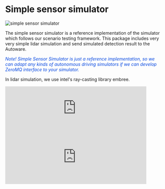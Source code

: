 # Simple sensor simulator

![simple sensor simulator](../image/simple_sensor_simulator.png "simple sensor simulator")

The simple sensor simulator is a reference implementation of the simulator which follows our scenario testing framework.
This package includes very very simple lidar simulation and send simulated detection result to the Autoware.

<font color="#065479E">_Note! Simple Sensor Simulator is just a reference implementation, so we can adapt any kinds of autonomous driving simulators if we can develop ZeroMQ interface to your simulator._</font>

In lidar simulation, we use intel's ray-casting library embree.

<iframe 
  class="hatenablogcard" 
  style="width:100%;height:155px;max-width:450px;" 
  title="embree" 
  src="https://hatenablog-parts.com/embed?url=https://software.intel.com/content/www/cn/zh/develop/videos/embree-ray-tracing-kernels-overview-and-new-features-siggraph-2018-tech-session.html" 
  width="300" height="150" frameborder="0" scrolling="no">
</iframe>

<iframe 
  class="hatenablogcard" 
  style="width:100%;height:155px;max-width:450px;" 
  title="embree" 
  src="https://hatenablog-parts.com/embed?url=https://github.com/embree/embree" 
  width="300" height="150" frameborder="0" scrolling="no">
</iframe>
